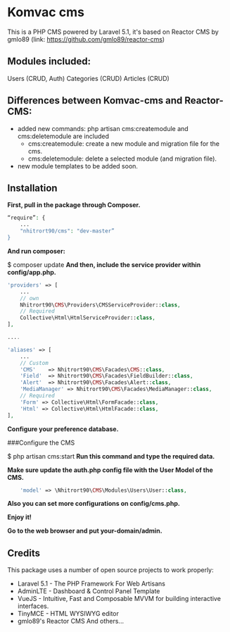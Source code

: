# Komvac cms

This is a PHP CMS powered by Laravel 5.1, it's based on Reactor CMS by gmlo89 (link: https://github.com/gmlo89/reactor-cms)

## Modules included:

Users (CRUD, Auth)
Categories (CRUD)
Articles (CRUD)


## Differences between Komvac-cms and Reactor-CMS:

- added new commands: php artisan cms:createmodule and cms:deletemodule are included
    - cms:createmodule: create a new module and migration file for the cms.
    - cms:deletemodule: delete a selected module (and migration file).
- new module templates to be added soon.


## Installation

**First, pull in the package through Composer.**
```php
“require”: {
    ...
    "nhitrort90/cms": "dev-master”
}
```
**And run composer:**

$ composer update
**And then, include the service provider within config/app.php.**
```php
'providers' => [
    ...
    // own
    Nhitrort90\CMS\Providers\CMSServiceProvider::class,
    // Required
    Collective\Html\HtmlServiceProvider::class,
],

....

'aliases' => [
    ...
    // Custom
    'CMS'    => Nhitrort90\CMS\Facades\CMS::class,
    'Field'  => Nhitrort90\CMS\Facades\FieldBuilder::class,
    'Alert'  => Nhitrort90\CMS\Facades\Alert::class,
    'MediaManager' => Nhitrort90\CMS\Facades\MediaManager::class,
    // Required
    'Form' => Collective\Html\FormFacade::class,
    'Html' => Collective\Html\HtmlFacade::class,
],
```
**Configure your preference database.**

###Configure the CMS

$ php artisan cms:start
**Run this command and type the required data.**

**Make sure update the auth.php config file with the User Model of the CMS.**
```php
    'model' => \Nhitrort90\CMS\Modules\Users\User::class,
```
**Also you can set more configurations on config/cms.php.**

**Enjoy it!**

**Go to the web browser and put your-domain/admin.**

## Credits

This package uses a number of open source projects to work properly:

* Laravel 5.1 - The PHP Framework For Web Artisans
* AdminLTE - Dashboard & Control Panel Template
* VueJS - Intuitive, Fast and Composable MVVM for building interactive interfaces.
* TinyMCE - HTML WYSIWYG editor
* gmlo89's Reactor CMS And others...

[@hugo_knihtr]:https://twitter.com/hugo_knihtr